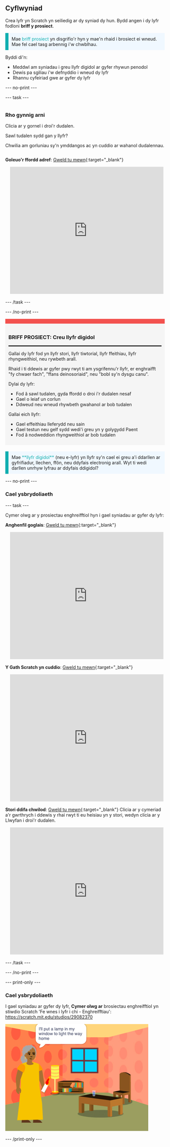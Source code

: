 ## Cyflwyniad

Crea lyfr yn Scratch yn seiliedig ar dy syniad dy hun. Bydd angen i dy lyfr fodloni **briff y prosiect**.

<p style="border-left: solid; border-width:10px; border-color: #0faeb0; background-color: aliceblue; padding: 10px;">
Mae <span style="color: #0faeb0">briff prosiect</span> yn disgrifio'r hyn y mae'n rhaid i brosiect ei wneud. Mae fel cael tasg arbennig i'w chwblhau.
</p>

Byddi di'n:

+ Meddwl am syniadau i greu llyfr digidol ar gyfer rhywun penodol
+ Dewis pa sgiliau i'w defnyddio i wneud dy lyfr
+ Rhannu cyfeiriad gwe ar gyfer dy lyfr

--- no-print ---

--- task ---

<div style="display: flex; flex-wrap: wrap">
<div style="flex-basis: 200px; flex-grow: 1">

### Rho gynnig arni

Clicia ar y gornel i droi'r dudalen.

Sawl tudalen sydd gan y llyfr?

Chwilia am gorluniau sy'n ymddangos ac yn cuddio ar wahanol dudalennau.

</div>
<div>

**Goleuo'r ffordd adref**: [Gweld tu mewn](https://scratch.mit.edu/projects/499860786/editor){:target="_blank"}
<div class="scratch-preview" style="margin-left: 15px;">
  <iframe allowtransparency="true" width="485" height="402" src="https://scratch.mit.edu/projects/embed/499860786/?autostart=false" frameborder="0"></iframe>
</div>

</div>
</div>

--- /task ---

--- /no-print ---

<div style="border-top: 15px solid #f3524f; background-color: whitesmoke; margin-bottom: 20px; padding: 10px;">

### BRIFF PROSIECT: Creu **llyfr digidol**
<hr style="border-top: 2px solid black;">

Gallai dy lyfr fod yn llyfr stori, llyfr tiwtorial, llyfr ffeithiau, llyfr rhyngweithiol, neu rywbeth arall.

Rhaid i ti ddewis ar gyfer pwy rwyt ti am ysgrifennu'r llyfr, er enghraifft "fy chwaer fach", "ffans deinosoriaid", neu "bobl sy'n dysgu canu".  

Dylai dy lyfr:
+ Fod â sawl tudalen, gyda ffordd o droi i'r dudalen nesaf
+ Gael o leiaf un corlun
+ Ddweud neu wneud rhywbeth gwahanol ar bob tudalen

Gallai eich llyfr:
+ Gael effeithiau lleferydd neu sain
+ Gael testun neu gelf sydd wedi'i greu yn y golygydd Paent
+ Fod â nodweddion rhyngweithiol ar bob tudalen
</div>

<p style="border-left: solid; border-width:10px; border-color: #0faeb0; background-color: aliceblue; padding: 10px;">
Mae <span style="color: #0faeb0">**llyfr digidol**</span> (neu e-lyfr) yn llyfr sy'n cael ei greu a'i ddarllen ar gyfrifiadur, llechen, ffôn, neu ddyfais electronig arall. Wyt ti wedi darllen unrhyw lyfrau ar ddyfais ddigidol?
</p>

--- no-print ---

### Cael ysbrydoliaeth

--- task ---

Cymer olwg ar y prosiectau enghreifftiol hyn i gael syniadau ar gyfer dy lyfr:

**Anghenfil goglais**: [Gweld tu mewn](https://scratch.mit.edu/projects/500189097/editor){:target="_blank"}
<div class="scratch-preview" style="margin-left: 15px;">
  <iframe allowtransparency="true" width="485" height="402" src="https://scratch.mit.edu/projects/embed/500189097/?autostart=false" frameborder="0"></iframe>
</div>

**Y Gath Scratch yn cuddio**: [Gweld tu mewn](https://scratch.mit.edu/projects/498968472/editor){:target="_blank"}
<div class="scratch-preview" style="margin-left: 15px;">
  <iframe allowtransparency="true" width="485" height="402" src="https://scratch.mit.edu/projects/embed/498968472/?autostart=false" frameborder="0"></iframe>
</div>

**Stori ddifa chwilod**: [Gweld tu mewn](https://scratch.mit.edu/projects/498960446/editor){:target="_blank"}
Clicia ar y cymeriad a'r gwrthrych i ddewis y rhai rwyt ti eu heisiau yn y stori, wedyn clicia ar y Llwyfan i droi'r dudalen.
<div class="scratch-preview" style="margin-left: 15px;">
  <iframe allowtransparency="true" width="485" height="402" src="https://scratch.mit.edu/projects/embed/498960446/?autostart=false" frameborder="0"></iframe>
</div>

--- /task ---

--- /no-print ---

--- print-only ---

### Cael ysbrydoliaeth

I gael syniadau ar gyfer dy lyfr, **Cymer olwg ar** brosiectau enghreifftiol yn stiwdio Scratch 'Fe wnes i lyfr i chi - Enghreifftiau': https://scratch.mit.edu/studios/29082370

![Y prosiect 'Goleuo'r ffordd adref'.](images/showcase_static.png)

--- /print-only ---


